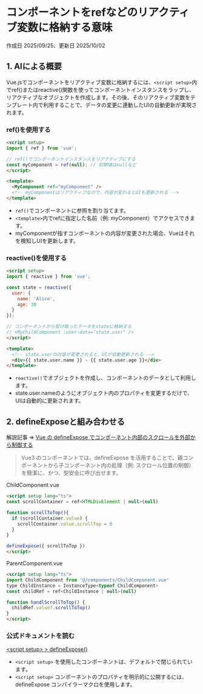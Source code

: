 # コンポーネントをrefなどのリアクティブ変数に格納する意味

作成日 2025/09/25、更新日 2025/10/02

## 1. AIによる概要

Vue.jsでコンポーネントをリアクティブ変数に格納するには、`<script setup>`内でref()またはreactive()関数を使ってコンポーネントインスタンスをラップし、リアクティブなオブジェクトを作成します。その後、そのリアクティブ変数をテンプレート内で利用することで、データの変更に連動したUIの自動更新が実現されます。

### ref()を使用する

```html
<script setup>
import { ref } from 'vue';

// ref()でコンポーネントインスタンスをリアクティブにする
const myComponent = ref(null); // 初期値はnullなど
</script>

<template>
  <MyComponent ref="myComponent" />
  <!-- myComponentはリアクティブなので、内容が変わるとUIも更新される -->
</template>
```

- `ref()`でコンポーネントに参照を割り当てます。
- `<template>`内でrefに指定した名前（例: myComponent）でアクセスできます。
- myComponentが指すコンポーネントの内容が変更された場合、Vueはそれを検知しUIを更新します。

### reactive()を使用する

```html
<script setup>
import { reactive } from 'vue';

const state = reactive({
  user: {
    name: 'Alice',
    age: 30
  }
});

// コンポーネントから受け取ったデータをstateに格納する
// <MyChildComponent :user-data="state.user" />
</script>

<template>
  <!-- state.userの内容が変更されると、UIが自動更新される -->
  <div>{{ state.user.name }} - {{ state.user.age }}</div>
</template>
```

- `reactive()`でオブジェクトを作成し、コンポーネントのデータとして利用します。
- state.user.nameのようにオブジェクト内のプロパティを変更するだけで、UIは自動的に更新されます。

## 2. defineExposeと組み合わせる

解説記事 => [Vue の defineExpose でコンポーネント内部のスクロールを外部から制御する](https://zenn.dev/studio/articles/0798456c99e89c)

> Vue3 のコンポーネントでは、defineExpose を活用することで、親コンポーネントから子コンポーネント内の処理（例: スクロール位置の制御）を簡潔に、かつ、型安全に呼び出せます。

ChildComponent.vue

```html
<script setup lang="ts">
const scrollContainer = ref<HTMLDivElement | null>(null)

function scrollToTop(){
  if (scrollContainer.value) {
    scrollContainer.value.scrollTop = 0
  }
}

defineExpose({ scrollToTop })
</script>
```

ParentComponent.vue

```html
<script setup lang="ts">
import ChildComponent from '@/components/ChildComponent.vue'
type ChildInstance = InstanceType<typeof ChildComponent>
const childRef = ref<ChildInstance | null>(null)

function handlScrollToTop() {
  childRef.value?.scrollToTop()
}
</script>
```

### 公式ドキュメントを読む

[&lt;script setup&gt; > defineExpose()](https://ja.vuejs.org/api/sfc-script-setup#defineexpose)

- `<script setup>` を使用したコンポーネントは、デフォルトで閉じられています。
- `<script setup>` コンポーネントのプロパティを明示的に公開するには、defineExpose コンパイラーマクロを使用します。
